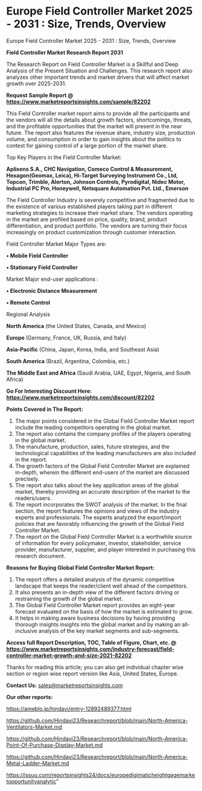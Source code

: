 # Europe Field Controller Market 2025 - 2031 : Size, Trends, Overview
Europe Field Controller Market 2025 - 2031 : Size, Trends, Overview

<strong>Field Controller Market Research Report 2031</strong>

The Research Report on Field Controller Market is a Skillful and Deep Analysis of the Present Situation and Challenges. This research report also analyzes other important trends and market drivers that will affect market growth over 2025-2031.

<strong>Request Sample Report @ <a href=https://www.marketreportsinsights.com/sample/82202>https://www.marketreportsinsights.com/sample/82202</a></strong>

This Field Controller market report aims to provide all the participants and the vendors will all the details about growth factors, shortcomings, threats, and the profitable opportunities that the market will present in the near future. The report also features the revenue share, industry size, production volume, and consumption in order to gain insights about the politics to contest for gaining control of a large portion of the market share.

Top Key Players in the Field Controller Market:

<strong>Aplisens S.A., CHC Navigation, Comeco Control & Measurement, Hexagon(Geomax, Leica), Hi-Target Surveying Instrument Co., Ltd, Topcon, Trimble, Alerton, Johnson Controls, Pyrodigital, Nidec Motor, Industrial PC Pro, Honeywell, Netsquare Automation Pvt. Ltd., Emerson</strong>

The Field Controller Industry is severely competitive and fragmented due to the existence of various established players taking part in different marketing strategies to increase their market share. The vendors operating in the market are profiled based on price, quality, brand, product differentiation, and product portfolio. The vendors are turning their focus increasingly on product customization through customer interaction.

Field Controller Market Major Types are:

<strong>• Mobile Field Controller

• Stationary Field Controller</strong>

Market Major end-user applications :

<strong>• Electronic Distance Measurement

• Remote Control</strong>

Regional Analysis

</u><strong><b>North America</b></strong> (the United States, Canada, and Mexico)

<strong><b>Europe </b></strong>(Germany, France, UK, Russia, and Italy)

<strong><b>Asia-Pacific</b></strong> (China, Japan, Korea, India, and Southeast Asia)

<strong><b>South America</b></strong> (Brazil, Argentina, Colombia, etc.)

<strong><b>The Middle East and Africa</b></strong> (Saudi Arabia, UAE, Egypt, Nigeria, and South Africa)

<strong>Go For Interesting Discount Here: <a href=https://www.marketreportsinsights.com/discount/82202>https://www.marketreportsinsights.com/discount/82202</a></strong>

<strong>Points Covered in The Report:</strong>
<ol>
  <li>The major points considered in the Global Field Controller Market report include the leading competitors operating in the global market.</li>
  <li>The report also contains the company profiles of the players operating in the global market.</li>
  <li>The manufacture, production, sales, future strategies, and the technological capabilities of the leading manufacturers are also included in the report.</li>
  <li>The growth factors of the Global Field Controller Market are explained in-depth, wherein the different end-users of the market are discussed precisely.</li>
  <li>The report also talks about the key application areas of the global market, thereby providing an accurate description of the market to the readers/users.</li>
  <li>The report incorporates the SWOT analysis of the market. In the final section, the report features the opinions and views of the industry experts and professionals. The experts analyzed the export/import policies that are favorably influencing the growth of the Global Field Controller Market.</li>
  <li>The report on the Global Field Controller Market is a worthwhile source of information for every policymaker, investor, stakeholder, service provider, manufacturer, supplier, and player interested in purchasing this research document.</li>
</ol>
<strong>Reasons for Buying Global Field Controller Market Report:</strong>

<ol>
  <li>The report offers a detailed analysis of the dynamic competitive landscape that keeps the reader/client well ahead of the competitors.</li>
  <li>It also presents an in-depth view of the different factors driving or restraining the growth of the global market.</li>
  <li>The Global Field Controller Market report provides an eight-year forecast evaluated on the basis of how the market is estimated to grow.</li>
  <li>It helps in making aware business decisions by having providing thorough insights insights into the global market and by making an all-inclusive analysis of the key market segments and sub-segments.</li>
</ol>
<strong>Access full Report Description, TOC, Table of Figure, Chart, etc. @ <a href=https://www.marketreportsinsights.com/industry-forecast/field-controller-market-growth-and-size-2021-82202>https://www.marketreportsinsights.com/industry-forecast/field-controller-market-growth-and-size-2021-82202</a></strong>


Thanks for reading this article; you can also get individual chapter wise section or region wise report version like Asia, United States, Europe.

<strong>Contact Us:</strong>
sales@marketreportsinsights.com

<strong>Our other reports:</strong>

<a href=https://ameblo.jp/hindavi/entry-12892489377.html>https://ameblo.jp/hindavi/entry-12892489377.html</a>

<a href=https://github.com/Hindavi23/Researchreport/blob/main/North-America-Ventilators-Market.md>https://github.com/Hindavi23/Researchreport/blob/main/North-America-Ventilators-Market.md</a>

<a href=https://github.com/Hindavi23/Researchreport/blob/main/North-America-Point-Of-Purchase-Display-Market.md>https://github.com/Hindavi23/Researchreport/blob/main/North-America-Point-Of-Purchase-Display-Market.md</a>

<a href=https://github.com/Hindavi23/Researchreport/blob/main/North-America-Metal-Ladder-Market.md>https://github.com/Hindavi23/Researchreport/blob/main/North-America-Metal-Ladder-Market.md</a>

<a href=https://issuu.com/reportsinsights24/docs/europedigimaticheightgagemarketopportunityanalytic>https://issuu.com/reportsinsights24/docs/europedigimaticheightgagemarketopportunityanalytic</a>"
